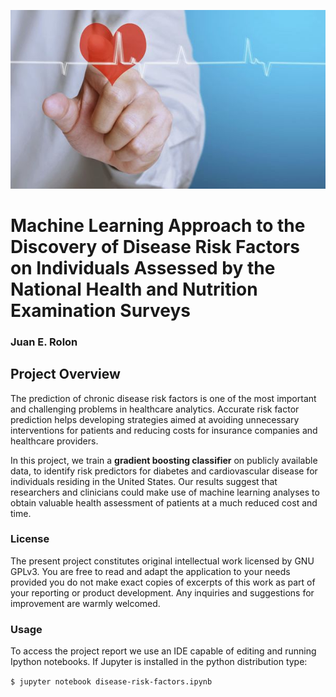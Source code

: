 
<img src="disease_risk.jpeg"
     alt="FeaturesTable"
     style="float: center; margin-center: 10px; width: 650px;" />

# Machine Learning Approach to the Discovery of Disease Risk Factors on Individuals Assessed by the National Health and Nutrition Examination Surveys

### Juan E. Rolon

## Project Overview

The prediction of chronic disease risk factors is one of the most important and challenging problems in healthcare analytics. Accurate risk factor prediction helps developing strategies aimed at avoiding unnecessary interventions for patients and reducing costs for insurance companies and healthcare providers.

In this project, we train a **gradient boosting classifier** on publicly available data, to identify risk predictors for diabetes and cardiovascular disease for individuals residing in the United States. Our results suggest that researchers and clinicians could make use of machine learning analyses to obtain valuable health assessment of patients at a much reduced cost and time.

### License

The present project constitutes original intellectual work licensed by GNU GPLv3. You are free to read and adapt the application to your needs provided you do not make exact copies of excerpts of this work as part of your reporting or product development. Any inquiries and suggestions for improvement are warmly welcomed.

### Usage

To access the project report we use an IDE capable of editing and running Ipython notebooks. If Jupyter is installed in the python distribution type:   

`$ jupyter notebook disease-risk-factors.ipynb`


```python

```

